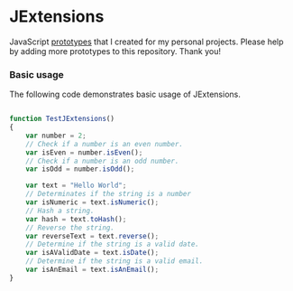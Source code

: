# JExtensions

JavaScript [prototypes](https://www.w3schools.com/js/js_object_prototypes.asp) that I created for my personal projects. Please help by adding more prototypes to this repository. Thank you!

### Basic usage

The following code demonstrates basic usage of JExtensions.

```js

function TestJExtensions()
{
    var number = 2;
    // Check if a number is an even number. 
    var isEven = number.isEven();
    // Check if a number is an odd number. 
    var isOdd = number.isOdd();

    var text = "Hello World";
    // Determinates if the string is a number
    var isNumeric = text.isNumeric();
    // Hash a string.
    var hash = text.toHash();
    // Reverse the string.
    var reverseText = text.reverse();
    // Determine if the string is a valid date.
    var isAValidDate = text.isDate();
    // Determine if the string is a valid email.
    var isAnEmail = text.isAnEmail();
}
```
